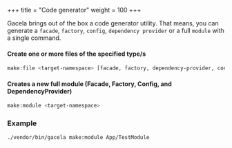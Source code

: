 +++
title = "Code generator"
weight = 100
+++

Gacela brings out of the box a code generator utility. That means, you can generate a `facade`, `factory`, `config`,
`dependency provider` or a full `module` with a single command.

#### Create one or more files of the specified type/s
```bash
make:file <target-namespace> [facade, factory, dependency-provider, config]
```

#### Creates a new full module (Facade, Factory, Config, and DependencyProvider)
```bash
make:module <target-namespace>
```

### Example
```bash
./vendor/bin/gacela make:module App/TestModule
```
